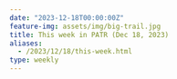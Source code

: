 ```yaml
---
date: "2023-12-18T00:00:00Z"
feature-img: assets/img/big-trail.jpg
title: This week in PATR (Dec 18, 2023)
aliases:
  - /2023/12/18/this-week.html
type: weekly
---
```



